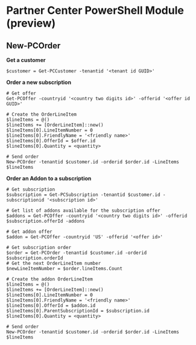 # Partner Center PowerShell Module (preview) #

## New-PCOrder ##

**Get a customer**

    $customer = Get-PCCustomer -tenantid '<tenant id GUID>'

**Order a new subscription**

    # Get offer
    Get-PCOffer -countryid '<country two digits id>' -offerid '<offer id GUID>'
    
    # Create the OrderLineItem
    $lineItems = @()
    $lineItems += [OrderLineItem]::new()
    $lineItems[0].LineItemNumber = 0
    $lineItems[0].FriendlyName = '<friendly name>'
    $lineItems[0].OfferId = $offer.id
    $lineItems[0].Quantity = <quantity>
    
    # Send order
    New-PCOrder -tenantid $customer.id -orderid $order.id -LineItems $lineItems
    
**Order an Addon to a subscription**

    # Get subscription
    $subscription = Get-PCSubscription -tenantid $customer.id -subscriptionid '<subscription id>'
    
    # Get list of addons available for the subscription offer
    $addons = Get-PCOffer -countryid '<country two digits id>' -offerid $subscription.offerId -addons

    # Get addon offer
    $addon = Get-PCOffer -countryid 'US' -offerid '<offer id>'
    
    # Get subscription order
    $order = Get-PCOrder -tenantid $customer.id -orderid $subscription.orderId
    # Get the next OrderLineItem number
    $newLineItemNumber = $order.lineItems.Count
    
    # Create the addon OrderLineItem
    $lineItems = @()
    $lineItems += [OrderLineItem]::new()
    $lineItems[0].LineItemNumber = 0
    $lineItems[0].FriendlyName = '<friendly name>'
    $lineItems[0].OfferId = $addon.id
    $lineItems[0].ParentSubscriptionId = $subscription.id
    $lineItems[0].Quantity = <quantity>
    
    # Send order
    New-PCOrder -tenantid $customer.id -orderid $order.id -LineItems $lineItems

